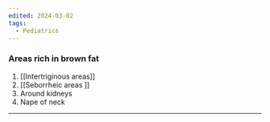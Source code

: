 ```yaml
---
edited: 2024-03-02
tags:
  - Pediatrics
---
```

### Areas rich in brown fat
1. [[Intertriginous areas]]
2. [[Seborrheic areas ]]
3. Around kidneys
4. Nape of neck

---
